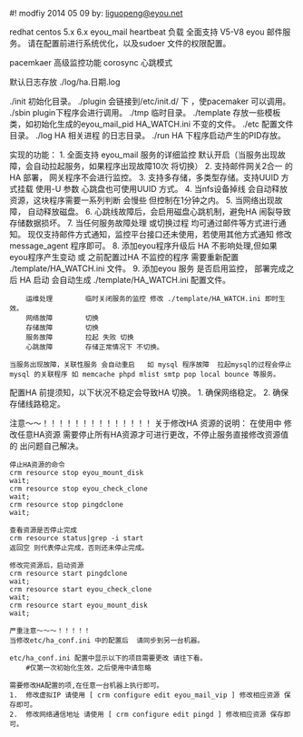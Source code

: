 #!
modfiy 2014 05 09
by: liguopeng@eyou.net

redhat centos 5.x 6.x eyou_mail heartbeat 负载
全面支持 V5-V8 eyou 邮件服务。
请在配置前进行系统优化，以及sudoer 文件的权限配置。


pacemkaer 高级监控功能
corosync 心跳模式

默认日志存放 ./log/ha.日期.log


./init		初始化目录。
./plugin	会链接到/etc/init.d/ 下 ，使pacemaker 可以调用。
./sbin		plugin下程序会进行调用。
./tmp		临时目录。
./template	存放一些模板类，如初始化生成的eyou_mail_pid HA_WATCH.ini 不变的文件。
./etc		配置文件目录。
./log		HA 相关进程 的日志目录。
./run		HA 下程序启动产生的PID存放。


实现的功能：
	1.	全面支持 eyou_mail 服务的详细监控   默认开启（当服务出现故障，会自动拉起服务，如果程序出现故障10次 将切换）
	2.	支持邮件网关2合一 的HA 部署， 网关程序不会进行监控。
	3.	支持多存储，多类型存储。支持UUID 方式挂载  使用-U 参数  心跳盘也可使用UUID 方式。
	4.	当nfs设备掉线 会自动释放资源，这块程序需要一系列判断 会慢些  但控制在1分钟之内。
	5.	当网络出现故障， 自动释放磁盘。
	6.	心跳线故障后，会启用磁盘心跳机制，避免HA 闹裂导致存储数据损坏。
	7.	当任何服务故障处理 或切换过程 均可通过邮件等方式进行通知。 现仅支持邮件方式通知，监控平台接口还未使用，若使用其他方式通知  修改 message_agent 程序即可。
	8.	添加eyou程序升级后 HA 不影响处理,但如果eyou程序产生变动 或 之前配置过HA 不监控的程序 需要重新配置 ./template/HA_WATCH.ini 文件。
	9.	添加eyou 服务 是否启用监控， 部署完成之后 HA 启动 会自动生成  ./template/HA_WATCH.ini 配置文件。

		运维处理		临时关闭服务的监控 修改 ./template/HA_WATCH.ini 即时生效。
		网络故障		切换
		存储故障		切换
		服务故障		拉起 失败 切换
		心跳故障		存储正常情况下 不切换。
		
	当服务出现故障，关联性服务 会自动重启   如 mysql 程序故障  拉起mysql的过程会停止 mysql 的关联程序 如 memcache phpd mlist smtp pop local bounce 等服务。


配置HA 前提须知，以下状况不稳定会导致HA 切换。
	1.	确保网络稳定。
	2.	确保存储线路稳定。

注意～～！！！！！！！！！！！！！！
关于修改HA 资源的说明：
	在使用中 修改任意HA资源 需要停止所有HA资源才可进行更改，不停止服务直接修改资源值的  出问题自己解决。

	停止HA资源的命令
	crm resource stop eyou_mount_disk
	wait;
	crm resource stop eyou_check_clone
	wait;
	crm resource stop pingdclone
	wait;

	查看资源是否停止完成
	crm resource status|grep -i start
	返回空 则代表停止完成，否则还未停止完成。

	修改完资源后，启动资源
	crm resource start pingdclone
	wait;
	crm resource start eyou_check_clone
	wait;
	crm resource start eyou_mount_disk
	wait;

	严重注意～～～！！！！！
	当修改etc/ha_conf.ini 中的配置后  请同步到另一台机器。

	etc/ha_conf.ini 配置中显示以下的项目需要更改 请往下看。
		#仅第一次初始化生效，之后使用中请忽略

	需要修改HA配置的项,在任意一台机器上执行即可。
	1.	修改虚拟IP 请使用 [ crm configure edit eyou_mail_vip ] 修改相应资源 保存即可。
	2.	修改网络通信地址 请使用 [ crm configure edit pingd ] 修改相应资源 保存即可。
